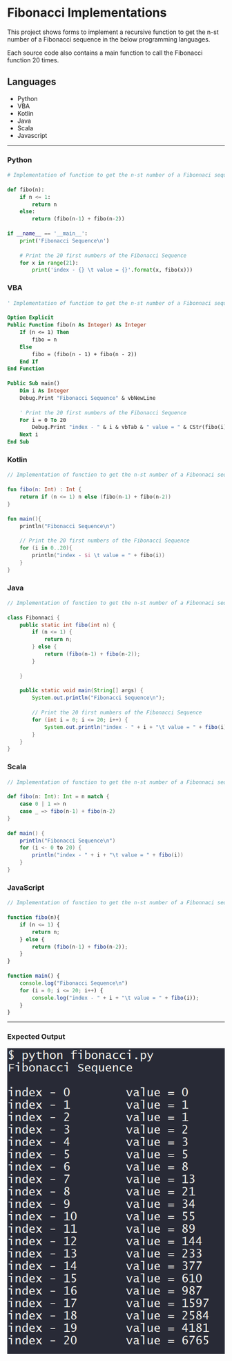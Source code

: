 # Fibonacci Implementations
This project shows forms to implement a recursive function to get the n-st number of a Fibonacci sequence in the below programming languages.

Each source code also contains a main function to call the Fibonacci function 20 times.

## Languages
* Python
* VBA
* Kotlin
* Java
* Scala
* Javascript

---

### Python
```python
# Implementation of function to get the n-st number of a Fibonnaci sequence in Python 

def fibo(n):
    if n <= 1:
        return n
    else:
        return (fibo(n-1) + fibo(n-2))

if __name__ == '__main__':
    print('Fibonacci Sequence\n')

    # Print the 20 first numbers of the Fibonacci Sequence
    for x in range(21):
        print('index - {} \t value = {}'.format(x, fibo(x)))
```

### VBA
```vb
' Implementation of function to get the n-st number of a Fibonnaci sequence in VBA

Option Explicit
Public Function fibo(n As Integer) As Integer
    If (n <= 1) Then
        fibo = n
    Else
        fibo = (fibo(n - 1) + fibo(n - 2))
    End If
End Function

Public Sub main()
    Dim i As Integer
    Debug.Print "Fibonacci Sequence" & vbNewLine
    
    ' Print the 20 first numbers of the Fibonacci Sequence 
    For i = 0 To 20
        Debug.Print "index - " & i & vbTab & " value = " & CStr(fibo(i))
    Next i
End Sub
```

### Kotlin
```kotlin
// Implementation of function to get the n-st number of a Fibonnaci sequence in Kotlin

fun fibo(n: Int) : Int {
    return if (n <= 1) n else (fibo(n-1) + fibo(n-2))
}

fun main(){
    println("Fibonacci Sequence\n")

    // Print the 20 first numbers of the Fibonacci Sequence
    for (i in 0..20){
        println("index - $i \t value = " + fibo(i))
    }
}
```

### Java
```java
// Implementation of function to get the n-st number of a Fibonnaci sequence in Java

class Fibonnaci {
    public static int fibo(int n) {
        if (n <= 1) {
            return n;
        } else {
            return (fibo(n-1) + fibo(n-2));
        }

    }

    public static void main(String[] args) {
        System.out.println("Fibonacci Sequence\n");

        // Print the 20 first numbers of the Fibonacci Sequence
        for (int i = 0; i <= 20; i++) {
            System.out.println("index - " + i + "\t value = " + fibo(i));
        }
    }
}
```

### Scala
```scala
// Implementation of function to get the n-st number of a Fibonnaci sequence in Scala

def fibo(n: Int): Int = n match {
    case 0 | 1 => n
    case _ => fibo(n-1) + fibo(n-2)
}

def main() {
    println("Fibonacci Sequence\n")
    for (i <- 0 to 20) {
        println("index - " + i + "\t value = " + fibo(i))
    }   
}
```

### JavaScript
```javascript
// Implementation of function to get the n-st number of a Fibonnaci sequence in JavaScript

function fibo(n){
    if (n <= 1) {
        return n;
    } else {
        return (fibo(n-1) + fibo(n-2));
    }
}

function main() {
    console.log("Fibonacci Sequence\n")
    for (i = 0; i <= 20; i++) {
        console.log("index - " + i + "\t value = " + fibo(i));
    }
}
```
---
### Expected Output
![Expecte output](output.png)
